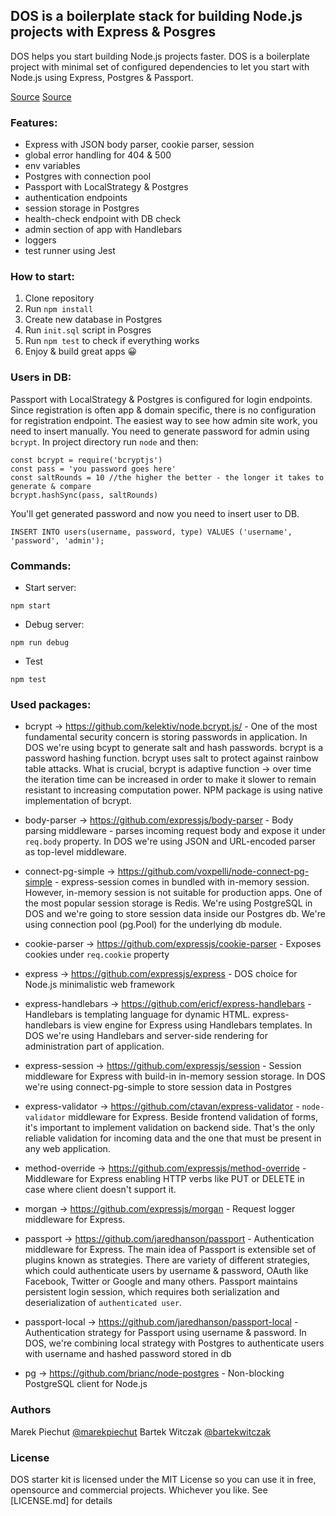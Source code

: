 ## DOS is a boilerplate stack for building Node.js projects with Express & Posgres

DOS helps you start building Node.js projects faster. DOS is a boilerplate project with minimal set of configured dependencies to let you start with Node.js using Express, Postgres & Passport. 

[Source](https://reallifeprogramming.com/node-authentication-with-passport-postgres-ef93e2d520e7)
[Source](https://github.com/DayOnePl/dos-server)

### Features:

* Express with JSON body parser, cookie parser, session
* global error handling for 404 & 500 
* env variables
* Postgres with connection pool
* Passport with LocalStrategy & Postgres
* authentication endpoints
* session storage in Postgres
* health-check endpoint with DB check
* admin section of app with Handlebars
* loggers
* test runner using Jest

### How to start:

1. Clone repository
1. Run ```npm install```
1. Create new database in Postgres
1. Run ```init.sql``` script in Posgres
1. Run ```npm test``` to check if everything works
1. Enjoy & build great apps 😀 

### Users in DB:

Passport with LocalStrategy & Postgres is configured for login endpoints. Since registration is often app & domain specific, there is no configuration for registration endpoint. The easiest way to see how admin site work, you need to insert manually. You need to generate password for admin using `bcrypt`. In project directory run `node` and then:

```
const bcrypt = require('bcryptjs')
const pass = 'you password goes here'
const saltRounds = 10 //the higher the better - the longer it takes to generate & compare
bcrypt.hashSync(pass, saltRounds)
```

You'll get generated password and now you need to insert user to DB.

```
INSERT INTO users(username, password, type) VALUES ('username', 'password', 'admin');
```

### Commands:

* Start server:
```
npm start
```

* Debug server:
```
npm run debug
```

* Test
```
npm test
```

### Used packages: 

- bcrypt -> https://github.com/kelektiv/node.bcrypt.js/ - One of the most fundamental security concern is storing passwords in application. In DOS we're using bcypt to generate salt and hash passwords. bcrypt is a password hashing function. bcrypt uses salt to protect against rainbow table attacks. What is crucial, bcrypt is adaptive function -> over time the iteration time can be increased in order to make it slower to remain resistant to increasing computation power. NPM package is using native implementation of bcrypt. 

- body-parser -> https://github.com/expressjs/body-parser - Body parsing middleware - parses incoming request body and expose it under `req.body` property. In DOS  we're using JSON and URL-encoded parser as top-level middleware.

- connect-pg-simple -> https://github.com/voxpelli/node-connect-pg-simple - express-session comes in bundled with in-memory session. However, in-memory session is not suitable for production apps. One of the most popular session storage is Redis.  We're using PostgreSQL in DOS and we're going to store session data inside our Postgres db. We're using connection pool (pg.Pool) for the underlying db module.

- cookie-parser -> https://github.com/expressjs/cookie-parser - Exposes cookies under `req.cookie` property

- express -> https://github.com/expressjs/express - DOS choice for Node.js minimalistic web framework

- express-handlebars -> https://github.com/ericf/express-handlebars - Handlebars is templating language for dynamic HTML. express-handlebars is view engine for Express using Handlebars templates. In DOS we're using Handlebars and server-side rendering for administration part of application.

- express-session -> https://github.com/expressjs/session - Session middleware for Express with build-in in-memory session storage. In DOS we're using connect-pg-simple to store session data in Postgres 

- express-validator -> https://github.com/ctavan/express-validator - `node-validator` middleware for Express. Beside frontend validation of forms, it's important to implement validation on backend side. That's the only reliable validation for incoming data and the one that must be present in any web application.  

- method-override -> https://github.com/expressjs/method-override - Middleware for Express enabling HTTP verbs like PUT or DELETE in case where client doesn't support it. 

- morgan -> https://github.com/expressjs/morgan - Request logger middleware for Express.

- passport -> https://github.com/jaredhanson/passport - Authentication middleware for Express. The main idea of Passport is extensible set of plugins known as strategies. There are variety of different strategies, which could authenticate users by username & password, OAuth like Facebook, Twitter or Google and many others. Passport maintains persistent login session, which requires both serialization and deserialization of `authenticated user`.

- passport-local -> https://github.com/jaredhanson/passport-local - Authentication strategy for Passport using username & password. In DOS, we're combining local strategy with Postgres to authenticate users with username and hashed password stored in db

- pg -> https://github.com/brianc/node-postgres - Non-blocking PostgreSQL client for Node.js

### Authors

Marek Piechut [@marekpiechut](http://twitter.com/@marekpiechut)
Bartek Witczak [@bartekwitczak](http://twitter.com/@bartekwitczak)

### License

DOS starter kit is licensed under the MIT License so you can use it in free, opensource and commercial projects. Whichever you like. See [LICENSE.md] for details
